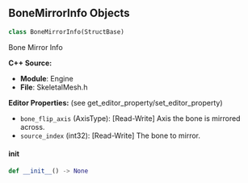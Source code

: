 ## BoneMirrorInfo Objects

```python
class BoneMirrorInfo(StructBase)
```

Bone Mirror Info

**C++ Source:**

- **Module**: Engine
- **File**: SkeletalMesh.h

**Editor Properties:** (see get_editor_property/set_editor_property)

- ``bone_flip_axis`` (AxisType):  [Read-Write] Axis the bone is mirrored across.
- ``source_index`` (int32):  [Read-Write] The bone to mirror.

<a id="unreal.BoneMirrorInfo.__init__"></a>

#### __init__

```python
def __init__() -> None
```

<a id="unreal.SkeletalMeshLODInfo"></a>